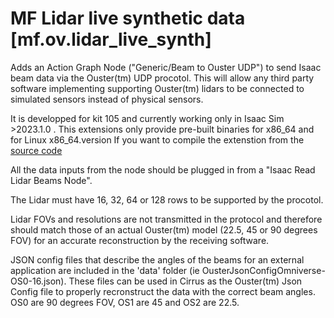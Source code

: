 # MF Lidar live synthetic data [mf.ov.lidar_live_synth]

Adds an Action Graph Node ("Generic/Beam to Ouster UDP") to send Isaac beam data via the Ouster(tm) UDP procotol.
This will allow any third party software implementing supporting Ouster(tm) lidars to be connected to simulated sensors instead of physical sensors.

It is developped for kit 105 and currently working only in Isaac Sim >2023.1.0 . 
This extensions only provide pre-built binaries for x86_64 and for Linux x86_64.version 
If you want to compile the extenstion from the [source code](https://github.com/MomentFactory/Omniverse-Lidar-Live-Synthetic-Data) 

All the data inputs from the node should be plugged in from a "Isaac Read Lidar Beams Node".

The Lidar must have 16, 32, 64 or 128 rows to be supported by the procotol. 

Lidar FOVs and resolutions are not transmitted in the protocol and therefore should match those of an actual Ouster(tm) model (22.5, 45 or 90 degrees FOV) for an accurate reconstruction by the receiving software. 

JSON config files that describe the angles of the beams for an external application are included in the 'data' folder (ie OusterJsonConfigOmniverse-OS0-16.json). These files can be used in Cirrus as the Ouster(tm) Json Config file to properly recronstruct the data with the correct beam angles. OS0 are 90 degrees FOV, OS1 are 45 and OS2 are 22.5.
